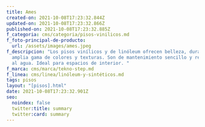 ```yaml
---
title: Ames
created-on: 2021-10-08T17:23:32.844Z
updated-on: 2021-10-08T17:23:32.866Z
published-on: 2021-10-08T17:23:32.885Z
f_categoria: cms/categoria/pisos-vinilicos.md
f_foto-principal-de-producto:
  url: /assets/images/ames.jpeg
f_descripcion: "Los pisos vinílicos y de linóleum ofrecen belleza, durabilidad y
  amplia gama de colores y texturas. Son de mantenimiento sencillo y resistentes
  al agua. Ideal para espacios de interior. "
f_marca: cms/marca/tekno-step.md
f_linea: cms/linea/linóleum-y-sintéticos.md
tags: pisos
layout: "[pisos].html"
date: 2021-10-08T17:23:32.901Z
seo:
  noindex: false
  twitter:title: summary
  twitter:card: summary
---
```

